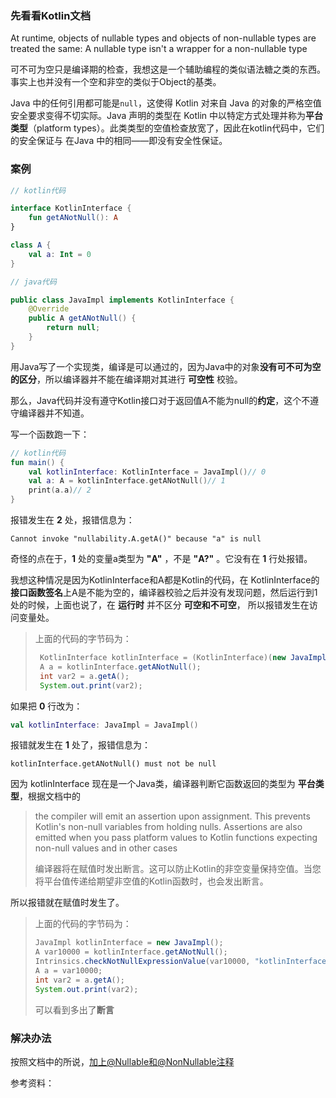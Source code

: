 

### 先看看Kotlin文档

At runtime, objects of nullable types and objects of non-nullable types are treated the same: A nullable type isn't a wrapper for a non-nullable type

可不可为空只是编译期的检查，我想这是一个辅助编程的类似语法糖之类的东西。事实上也并没有一个空和非空的类似于Object的基类。



Java 中的任何引用都可能是`null`，这使得 Kotlin 对来自 Java 的对象的严格空值安全要求变得不切实际。Java 声明的类型在 Kotlin 中以特定方式处理并称为**平台类型**（platform types）。此类类型的空值检查放宽了，因此在kotlin代码中，它们的安全保证与 在Java 中的相同——即没有安全性保证。

#### 

### 案例

```kotlin
// kotlin代码

interface KotlinInterface {
    fun getANotNull(): A
}

class A {
    val a: Int = 0
}
```

```java
// java代码

public class JavaImpl implements KotlinInterface {
    @Override
    public A getANotNull() {
        return null;
    }
}

```

用Java写了一个实现类，编译是可以通过的，因为Java中的对象**没有可不可为空的区分**，所以编译器并不能在编译期对其进行 **可空性** 校验。

那么，Java代码并没有遵守Kotlin接口对于返回值A不能为null的**约定**，这个不遵守编译器并不知道。



写一个函数跑一下：

```kotlin
// kotlin代码
fun main() {
    val kotlinInterface: KotlinInterface = JavaImpl()// 0
    val a: A = kotlinInterface.getANotNull()// 1
    print(a.a)// 2
}
```

报错发生在 **2** 处，报错信息为：

```
Cannot invoke "nullability.A.getA()" because "a" is null
```

奇怪的点在于，**1** 处的变量a类型为 **"A"** ，不是 **"A?"** 。它没有在 **1** 行处报错。

我想这种情况是因为KotlinInterface和A都是Kotlin的代码，在 KotlinInterface的**接口函数签名**上A是不能为空的，编译器校验之后并没有发现问题，然后运行到1处的时候，上面也说了，在 **运行时** 并不区分 **可空和不可空**， 所以报错发生在访问变量处。

> 上面的代码的字节码为：
>
> ```java
>  KotlinInterface kotlinInterface = (KotlinInterface)(new JavaImpl());
>  A a = kotlinInterface.getANotNull();
>  int var2 = a.getA();
>  System.out.print(var2);
> ```



如果把 **0** 行改为：

```kotlin
val kotlinInterface: JavaImpl = JavaImpl()
```

报错就发生在 **1** 处了，报错信息为：

```
kotlinInterface.getANotNull() must not be null
```

因为 kotlinInterface 现在是一个Java类，编译器判断它函数返回的类型为 **平台类型**，根据文档中的

> the compiler will emit an assertion upon assignment. This prevents Kotlin's non-null variables from holding nulls. Assertions are also emitted when you pass platform values to Kotlin functions expecting non-null values and in other cases
>
> 编译器将在赋值时发出断言。这可以防止Kotlin的非空变量保持空值。当您将平台值传递给期望非空值的Kotlin函数时，也会发出断言。

所以报错就在赋值时发生了。

> 上面的代码的字节码为：
>
> ```java
> JavaImpl kotlinInterface = new JavaImpl();
> A var10000 = kotlinInterface.getANotNull();
> Intrinsics.checkNotNullExpressionValue(var10000, "kotlinInterface.getANotNull()");
> A a = var10000;
> int var2 = a.getA();
> System.out.print(var2);
> ```
>
> 可以看到多出了**断言**



### 解决办法

按照文档中的所说，[加上@Nullable和@NonNullable注释](https://kotlinlang.org/docs/java-interop.html#nullability-annotations)



参考资料：

[kotlin官方文档]: https://kotlinlang.org/docs/java-interop.html#null-safety-and-platform-types
[Kotlin Platform Types]: https://www.baeldung.com/kotlin/platform-types

